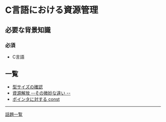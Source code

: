 # C言語における資源管理

## 必要な背景知識

### 必須

- C言語

## 一覧

- [型サイズの確認](sizeof.md)
- [資源解放 --その微妙な違い --](release.md)
- [ポインタに対する const](const.md)

---

[話題一覧](https://kazkobara.github.io/)
